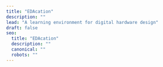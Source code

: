 ```yaml
---
title: "EDAcation"
description: ""
lead: "A learning environment for digital hardware design"
draft: false
seo:
  title: "EDAcation"
  description: ""
  canonical: ""
  robots: ""
---
```

